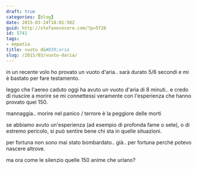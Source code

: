 ```yaml
---
draft: true
categories: [blog]
date: 2015-03-24T18:01:50Z
guid: http://stefanocecere.com/?p=5726
id: 5741
tags:
- empatia
title: vuoto d&#039;aria
slug: /2015/03/vuoto-daria/
---
```


in un recente volo ho provato un vuoto d'aria.. sarà durato 5/6 secondi e mi è bastato per fare testamento.

leggo che l'aereo caduto oggi ha avuto un vuoto d'aria di 8 minuti.. e credo di riuscire a morire se mi connettessi veramente con l'esperienza che hanno provato quei 150.

mannaggia.. morire nel panico / terrore è la peggiore delle morti

se abbiamo avuto un'esperienza (ad esempio di profonda fame o sete), o di estremo pericolo, si può sentire bene chi sta in quelle situazioni.

per fortuna non sono mai stato bombardato.. già.. per fortuna perché potevo nascere altrove.

ma ora come le silenzio quelle 150 anime che urlano?